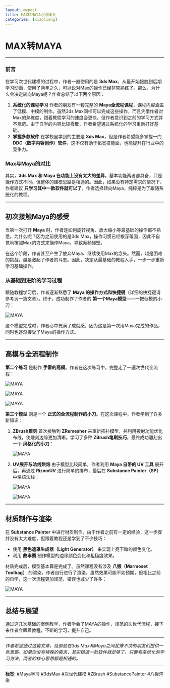```yaml
---
layout: mypost
title: MAX转MAYA心得体会
categories: [xiaoliang]
---
```


# MAX转MAYA

------

### 前言

在学习次世代建模的过程中，作者一直使用的是 **3ds Max**，从最开始接触到后期学习动画，使用了两年之久，可以说对Max的操作已经非常熟练了。那么，为什么会决定转向Maya呢？作者总结了以下两个原因：

1. **系统化的课程学习**
   作者的朋友有一套完整的 **Maya全流程课程**，课程内容涵盖了低模、中模的制作。虽然3ds Max同样可以完成这些操作，而且凭借作者对Max的熟练度，跟着教程学习的速度会更快，但作者意识到之前的学习方式并不规范。由于自学的内容比较零散，作者希望通过系统化的学习重新打好基础。
2. **掌握多款软件**
   在学校里学到的主要是 **3ds Max**，但是作者希望能多掌握一门 **DDC（数字内容创作）软件**，这不仅有助于拓宽技能面，也能提升在行业中的竞争力。

### Max与Maya的对比

其实，**3ds Max 和 Maya 在功能上没有太大的差异**，基本功能两者都具备，只是操作方式不同。但整体的建模思路是相通的。因此，如果没有特定需求的情况下，作者建议 **只学习其中一款软件就可以了**。作者选择转向Maya，纯粹是为了跟随系统化的教程。

------

## 初次接触Maya的感受

当第一次打开 **Maya** 时，作者连如何旋转视角、放大缩小等最基础的操作都不熟悉。为什么呢？因为之前使用的是3ds Max，操作习惯已经根深蒂固，因此不自觉地按照Max的方式来操作Maya，导致频频碰壁。

在这个阶段，作者甚至产生了放弃Maya、继续使用Max的念头。然而，越是困难的挑战，越是激起了作者的斗志。因此，决定从最基础的教程入手，一步一步重新学习基础操作。

### 从基础到进阶的学习过程

跟随教程学习后，作者逐渐熟悉了 **Maya 的操作方式和快捷键**（详细的快捷键请参考另一篇文章）。终于，成功制作了作者的 **第一个Maya模型**——一把低模的小刀：

![MAYA](https://liangx.work/assets/MAYA/xiaodaolow.png)

这个模型完成时，作者心中充满了成就感，因为这是第一次用Maya完成的作品，同时也逐渐接受了Maya的操作方式。

------

## 高模与全流程制作

**第二个练习** 是制作 **手雷的高模**。作者在这次练习中，完整走了一遍次世代全流程：

![MAYA](https://liangx.work/assets/MAYA/手榴弹.png)

![MAYA](https://liangx.work/assets/MAYA/手榴弹法线.png)

![MAYA](https://liangx.work/assets/MAYA/手榴弹SP.png)

**第三个模型** 则是一个 **正式的全流程制作的小刀**。在这次课程中，作者学到了许多新知识：

1. **ZBrush雕刻**
   首次接触到 **ZRemesher** 来重新拓扑模型，并利用投射功能优化布线，使雕刻边缘更加清晰。学习了多种 **ZBrush笔刷技巧**，最终成功雕刻出一个 **风格化的小刀**：

   ![MAYA](https://liangx.work/assets/MAYA/小刀雕刻.png)

2. **UV展开与法线烘焙**
   由于模型比较简单，作者利用 **Maya 自带的 UV 工具** 展开后，再通过 **RizomUV** 进行简单的排布，最后在 **Substance Painter（SP）** 中烘焙法线：

   ![MAYA](https://liangx.work/assets/MAYA/xiaodao_normal.png)

   ![MAYA](https://liangx.work/assets/MAYA/小刀UV.png)

------

## 材质制作与渲染

在 **Substance Painter** 中进行材质制作。由于作者之前有一定的经验，这一步骤并没有太大难度，但跟着教程还是学到了不少技巧：

- 使用 **黑色遮罩生成器（Light Generator）** 来实现上亮下暗的颜色变化。
- 利用 **曲率图** 制作模型的边缘颜色变化和粗糙度效果。

材质完成后，模型基本算是完成了。虽然课程没有涉及 **八猴（Marmoset Toolbag）** 的渲染，作者自行进行了渲染，虽然效果可能不如预期，但相比之前的自学，这一次流程更加规范，错误也减少了许多：

![MAYA](https://liangx.work/assets/MAYA/tbrender.png)

------

## 总结与展望

通过这几次基础的案例教学，作者学会了MAYA的操作，规范的次世代流程，接下来作者会跟着教程，不断的学习，提升自己。

------

*作者希望通过这篇文章，给那些在3ds Max和Maya之间犹豫不决的朋友们提供一些思路。如果你没有特殊的需求，其实精通一款软件就足够了。只要有系统化的学习方法，两者的核心思想都是相通的。*

------

**标签**: #Maya学习 #3dsMax #次世代建模 #ZBrush #SubstancePainter #八猴渲染

